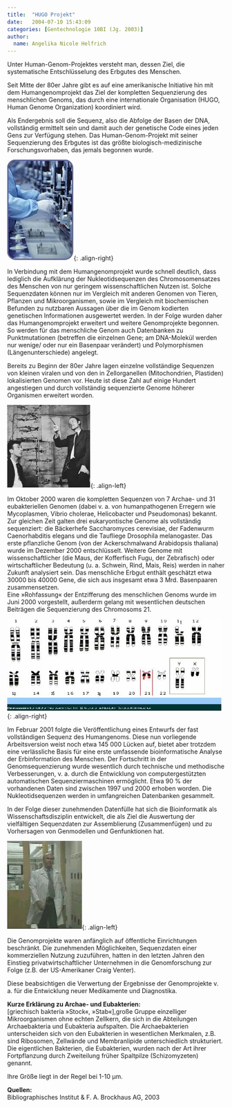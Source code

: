 ```yaml
---
title:  "HUGO Projekt"
date:   2004-07-10 15:43:09
categories: [Gentechnologie 10BI (Jg. 2003)]
author: 
  name: Angelika Nicole Helfrich
---
```


<p>Unter Human-Genom-Projektes versteht man, dessen Ziel, die systematische Entschlüsselung des Erbgutes des Menschen.</p>
<p>Seit Mitte der 80er Jahre gibt es auf eine amerikanische Initiative hin mit dem Humangenomprojekt das Ziel der kompletten Sequenzierung des menschlichen Genoms, das durch eine internationale Organisation (HUGO, Human Genome Organization) koordiniert wird.</p>
<p>Als Endergebnis soll die Sequenz, also die Abfolge der Basen der DNA, vollständig ermittelt sein und damit auch der genetische Code eines jeden Gens zur Verfügung stehen. Das Human-Genom-Projekt mit seiner Sequenzierung des Erbgutes ist das größte biologisch-medizinische Forschungsvorhaben, das jemals begonnen wurde.</p>

![img003](/assets/images/HUGO/image003.jpg){: .align-right}


<p>In Verbindung mit dem Humangenomprojekt wurde schnell deutlich, dass lediglich die Aufklärung der Nukleotidsequenzen des Chromosomensatzes des Menschen von nur geringem wissenschaftlichen Nutzen ist. Solche Sequenzdaten können nur im Vergleich mit anderen Genomen von Tieren, Pflanzen und Mikroorganismen, sowie im Vergleich mit biochemischen Befunden zu nutzbaren Aussagen über die im Genom kodierten genetischen Informationen ausgewertet werden. In der Folge wurden daher das Humangenomprojekt erweitert und weitere Genomprojekte begonnen. So werden für das menschliche Genom auch Datenbanken zu Punktmutationen (betreffen die einzelnen Gene; am DNA-Molekül werden nur wenige/ oder nur ein Basenpaar verändert) und Polymorphismen (Längenunterschiede) angelegt.</p>
<p>Bereits zu Beginn der 80er Jahre lagen einzelne vollständige Sequenzen von kleinen viralen und von den in Zellorganellen (Mitochondrien, Plastiden) lokalisierten Genomen vor. Heute ist diese Zahl auf einige Hundert angestiegen und durch vollständig sequenzierte Genome höherer Organismen erweitert worden.</p>

![img005](/assets/images/HUGO/image005.jpg){: .align-left}


<p>Im Oktober 2000 waren die kompletten Sequenzen von 7 Archae- und 31 eubakteriellen Genomen (dabei v. a. von humanpathogenen Erregern wie Mycoplasmen, Vibrio cholerae, Helicobacter und Pseudomonas) bekannt. Zur gleichen Zeit galten drei eukaryontische Genome als vollständig sequenziert: die Bäckerhefe Saccharomyces cerevisiae, der Fadenwurm Caenorhabditis elegans und die Taufliege Drosophila melanogaster. Das erste pflanzliche Genom (von der Ackerschmalwand Arabidopsis thaliana) wurde im Dezember 2000 entschlüsselt. Weitere Genome mit wissenschaftlicher (die Maus, der Kofferfisch Fugu, der Zebrafisch) oder wirtschaftlicher Bedeutung (u. a. Schwein, Rind, Mais, Reis) werden in naher Zukunft analysiert sein. Das menschliche Erbgut enthält geschätzt etwa 30000 bis 40000 Gene, die sich aus insgesamt etwa 3 Mrd. Basenpaaren zusammensetzen.<br />Eine »Rohfassung« der Entzifferung des menschlichen Genoms wurde im Juni 2000 vorgestellt, außerderm gelang mit wesentlichen deutschen Beiträgen die Sequenzierung des Chromosoms 21.</p>

![img007](/assets/images/HUGO/image007.jpg){: .align-right}


<p>Im Februar 2001 folgte die Veröffentlichung eines Entwurfs der fast vollständigen Sequenz des Humangenoms. Diese nun vorliegende Arbeitsversion weist noch etwa 145 000 Lücken auf, bietet aber trotzdem eine verlässliche Basis für eine erste umfassende bioinformatische Analyse der Erbinformation des Menschen. Der Fortschritt in der Genomsequenzierung wurde wesentlich durch technische und methodische Verbesserungen, v. a. durch die Entwicklung von computergestützten automatischen Sequenziermaschinen ermöglicht. Etwa 90 % der vorhandenen Daten sind zwischen 1997 und 2000 erhoben worden. Die Nukleotidsequenzen werden in umfangreichen Datenbanken gesammelt.</p>
<p>In der Folge dieser zunehmenden Datenfülle hat sich die Bioinformatik als Wissenschaftsdisziplin entwickelt, die als Ziel die Auswertung der vielfältigen Sequenzdaten zur Assemblierung (Zusammenfügen) und zu Vorhersagen von Genmodellen und Genfunktionen hat.</p>

![img009](/assets/images/HUGO/image009.jpg){: .align-left}


<p>Die Genomprojekte waren anfänglich auf öffentliche Einrichtungen beschränkt. Die zunehmenden Möglichkeiten, Sequenzdaten einer kommerziellen Nutzung zuzuführen, hatten in den letzten Jahren den Einstieg privatwirtschaftlicher Unternehmen in die Genomforschung zur Folge (z.B. der US-Amerikaner Craig Venter).</p>
<p>Diese beabsichtigen die Verwertung der Ergebnisse der Genomprojekte v. a. für die Entwicklung neuer Medikamente und Diagnostika.</p>
<p><strong>Kurze Erklärung zu Archae- und Eubakterien:</strong><br />[griechisch baktería »Stock«, »Stab«],große Gruppe einzelliger Mikroorganismen ohne echten Zellkern, die sich in die Abteilungen Archaebakteria und Eubakteria aufspalten. Die Archaebakterien unterscheiden sich von den Eubakterien in wesentlichen Merkmalen, z.B. sind Ribosomen, Zellwände und Membranlipide unterschiedlich strukturiert. Die eigentlichen Bakterien, die Eubakterien, wurden nach der Art ihrer Fortpflanzung durch Zweiteilung früher Spaltpilze (Schizomyzeten) genannt.</p>
<p>Ihre Größe liegt in der Regel bei 1-10 µm.</p>

**Quellen:**     
Bibliographisches Institut &amp; F. A. Brockhaus AG, 2003